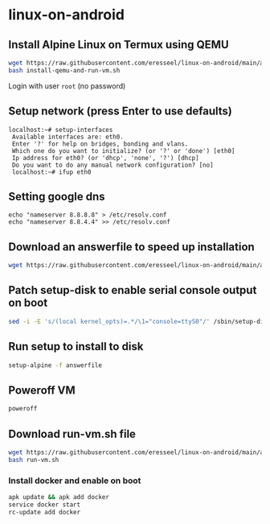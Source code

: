 # linux-on-android

## Install Alpine Linux on Termux using QEMU

```bash
wget https://raw.githubusercontent.com/eresseel/linux-on-android/main/alpine/install-qemu-and-run-vm.sh
bash install-qemu-and-run-vm.sh
```

Login with user `root` (no password)

## Setup network (press Enter to use defaults)

```
localhost:~# setup-interfaces
 Available interfaces are: eth0.
 Enter '?' for help on bridges, bonding and vlans.
 Which one do you want to initialize? (or '?' or 'done') [eth0] 
 Ip address for eth0? (or 'dhcp', 'none', '?') [dhcp] 
 Do you want to do any manual network configuration? [no] 
 localhost:~# ifup eth0
```

## Setting google dns

```
echo "nameserver 8.8.8.8" > /etc/resolv.conf
echo "nameserver 8.8.4.4" >> /etc/resolv.conf
```

## Download an answerfile to speed up installation

```bash
wget https://raw.githubusercontent.com/eresseel/linux-on-android/main/alpine/answerfile
```

## Patch setup-disk to enable serial console output on boot

```bash
sed -i -E 's/(local kernel_opts)=.*/\1="console=ttyS0"/' /sbin/setup-disk
```

## Run setup to install to disk

```bash
setup-alpine -f answerfile
```

## Poweroff VM

```bash
poweroff
```

## Download run-vm.sh file

```bash
wget https://raw.githubusercontent.com/eresseel/linux-on-android/main/alpine/run-vm.sh
bash run-vm.sh
```

### Install docker and enable on boot

```bash
apk update && apk add docker
service docker start
rc-update add docker
```
